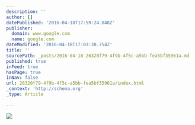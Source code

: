 ```yaml
---
description: ''
author: []
datePublished: '2016-04-18T17:59:24.048Z'
publisher:
  domain: www.google.com
  name: google.com
dateModified: '2016-04-18T17:03:30.754Z'
title: ''
sourcePath: _posts/2016-04-18-26320f79-4f9b-4f5c-a5bb-fea5bf35961a.md
published: true
inFeed: true
hasPage: true
inNav: false
url: 26320f79-4f9b-4f5c-a5bb-fea5bf35961a/index.html
_context: 'http://schema.org'
_type: Article

---
```

![](https://encrypted-tbn1.gstatic.com/images?q=tbn:ANd9GcQYp2LTXsxuzQJQsPrY6qfWhOxbKIdARmPx4FhB92kUQq41aAzX)
